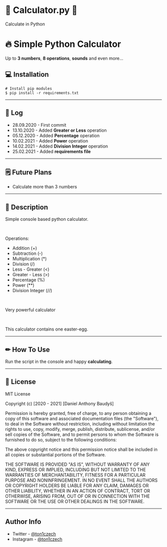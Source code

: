 # 🎂 Calculator.py 🎂
Calculate in Python
# 🔥 **Simple Python Calculator**
Up to **3 numbers**, **8 operations**, **sounds** and even more...

## 💻 **Installation**

```console
# Install pip modules
$ pip install -r requirements.txt
```

---

## 📓 **Log**
* 28.09.2020 - First commit
* 13.10.2020 - Added **Greater or Less** operation
* 05.12.2020 - Added **Percentage** operation
* 10.02.2021 - Added **Power** operation
* 14.02.2021 - Added **Division Integer** operation
* 25.02.2021 - Added **requirements file**

---

## 🗒️ **Future Plans**
* Calculate more than 3 numbers

---

## 💭 **Description**

Simple console based python calculator.

<br />

Operations:
- Addition (+)
- Subtraction (-)
- Multiplication (*)
- Division (/)
- Less - Greater (<)
- Greater - Less (>)
- Percentage (%)
- Power (**)
- Division Integer (//)

<br />

Very powerful calculator

<br />

This calculator contains one easter-egg.

---

## ✏ **How To Use**

Run the script in the console and happy **calculating**.

---

## 📎 **License**

MIT License

Copyright (c) [2020 - 2021] [Daniel Anthony Baudyš]

Permission is hereby granted, free of charge, to any person obtaining a copy
of this software and associated documentation files (the "Software"), to deal
in the Software without restriction, including without limitation the rights
to use, copy, modify, merge, publish, distribute, sublicense, and/or sell
copies of the Software, and to permit persons to whom the Software is
furnished to do so, subject to the following conditions:

The above copyright notice and this permission notice shall be included in all
copies or substantial portions of the Software.

THE SOFTWARE IS PROVIDED "AS IS", WITHOUT WARRANTY OF ANY KIND, EXPRESS OR
IMPLIED, INCLUDING BUT NOT LIMITED TO THE WARRANTIES OF MERCHANTABILITY,
FITNESS FOR A PARTICULAR PURPOSE AND NONINFRINGEMENT. IN NO EVENT SHALL THE
AUTHORS OR COPYRIGHT HOLDERS BE LIABLE FOR ANY CLAIM, DAMAGES OR OTHER
LIABILITY, WHETHER IN AN ACTION OF CONTRACT, TORT OR OTHERWISE, ARISING FROM,
OUT OF OR IN CONNECTION WITH THE SOFTWARE OR THE USE OR OTHER DEALINGS IN THE
SOFTWARE.

---

## **Author Info**

- Twitter - [@ton1czech](https://twitter.com/ton1czech)
- Instagram - [@ton1czech](https://instagram.com/ton1czech)
